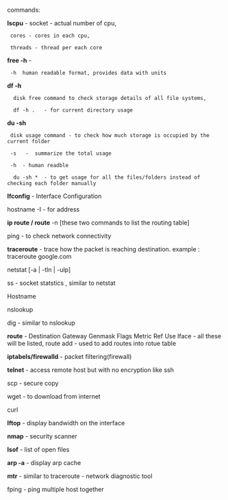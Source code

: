 commands:


**lscpu** -
     socket - actual number of cpu,

     cores - cores in each cpu,

     threads - thread per each core


**free -h** -
    
     -h  human readable format, provides data with units 
 

**df -h** 
      
      disk free command to check storage details of all file systems,

      df -h .   - for current directory usage
 
**du -sh**
     
     disk usage command - to check how much storage is occupied by the current folder 
     
     -s   -  summarize the total usage
     
     -h  - human readble 
     
      du -sh *  - to get usage for all the files/folders instead of checking each folder manually




**Ifconfig** - Interface Configuration
 
hostname -I - for address
 
**ip route / route** -n  [these two commands to list the routing table]
 
ping  - to check network connectivity
 
**traceroute** -  trace how the packet is reaching destination.  example : traceroute google.com 
 
netstat [-a | -tln | -ulp]
 
ss - socket statstics , similar to netstat
 
Hostname
 
nslookup
 
dig - similar to nslookup
 
**route** - Destination     Gateway         Genmask         Flags Metric Ref    Use Iface  - all these will be listed, 
route add  -  used to add routes into rotue table
 
**iptabels/firewalld** -  packet filtering(firewall)
 
**telnet** - access remote host but with no encryption like ssh
 
scp  - secure copy
 
wget  - to download from internet
 
curl
 
**Iftop** - display bandwidth on the interface
 
**nmap** - security scanner
 
**lsof** - list of open files
 
**arp -a**  - display arp cache
 
**mtr**  - similar to traceroute - network diagnostic tool
 
fping - ping multiple host together
